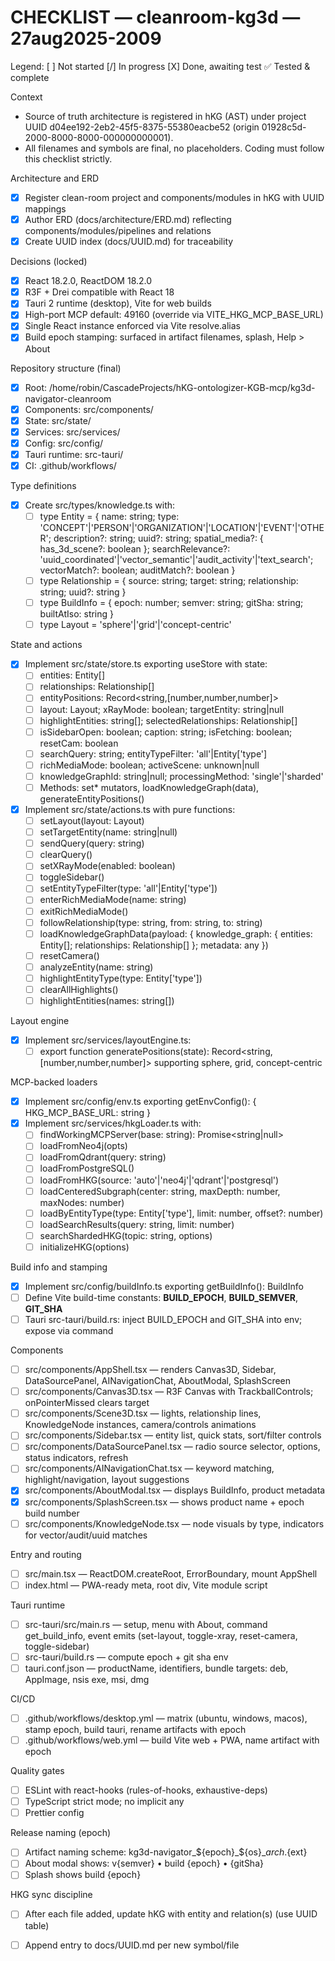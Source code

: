 # CHECKLIST — cleanroom-kg3d — 27aug2025-2009

Legend: [ ] Not started  [/] In progress  [X] Done, awaiting test  ✅ Tested & complete

Context
- Source of truth architecture is registered in hKG (AST) under project UUID d04ee192-2eb2-45f5-8375-55380eacbe52 (origin 01928c5d-2000-8000-8000-000000000001).
- All filenames and symbols are final, no placeholders. Coding must follow this checklist strictly.

Architecture and ERD
- [X] Register clean-room project and components/modules in hKG with UUID mappings
- [X] Author ERD (docs/architecture/ERD.md) reflecting components/modules/pipelines and relations
- [X] Create UUID index (docs/UUID.md) for traceability

Decisions (locked)
- [X] React 18.2.0, ReactDOM 18.2.0
- [X] R3F + Drei compatible with React 18
- [X] Tauri 2 runtime (desktop), Vite for web builds
- [X] High-port MCP default: 49160 (override via VITE_HKG_MCP_BASE_URL)
- [X] Single React instance enforced via Vite resolve.alias
- [X] Build epoch stamping: surfaced in artifact filenames, splash, Help > About

Repository structure (final)
- [X] Root: /home/robin/CascadeProjects/hKG-ontologizer-KGB-mcp/kg3d-navigator-cleanroom
- [X] Components: src/components/
- [X] State: src/state/
- [X] Services: src/services/
- [X] Config: src/config/
- [X] Tauri runtime: src-tauri/
- [X] CI: .github/workflows/

Type definitions
- [X] Create src/types/knowledge.ts with:
  - [ ] type Entity = { name: string; type: 'CONCEPT'|'PERSON'|'ORGANIZATION'|'LOCATION'|'EVENT'|'OTHER'; description?: string; uuid?: string; spatial_media?: { has_3d_scene?: boolean };
        searchRelevance?: 'uuid_coordinated'|'vector_semantic'|'audit_activity'|'text_search'; vectorMatch?: boolean; auditMatch?: boolean }
  - [ ] type Relationship = { source: string; target: string; relationship: string; uuid?: string }
  - [ ] type BuildInfo = { epoch: number; semver: string; gitSha: string; builtAtIso: string }
  - [ ] type Layout = 'sphere'|'grid'|'concept-centric'

State and actions
- [X] Implement src/state/store.ts exporting useStore with state:
  - [ ] entities: Entity[]
  - [ ] relationships: Relationship[]
  - [ ] entityPositions: Record<string,[number,number,number]>
  - [ ] layout: Layout; xRayMode: boolean; targetEntity: string|null
  - [ ] highlightEntities: string[]; selectedRelationships: Relationship[]
  - [ ] isSidebarOpen: boolean; caption: string; isFetching: boolean; resetCam: boolean
  - [ ] searchQuery: string; entityTypeFilter: 'all'|Entity['type']
  - [ ] richMediaMode: boolean; activeScene: unknown|null
  - [ ] knowledgeGraphId: string|null; processingMethod: 'single'|'sharded'
  - [ ] Methods: set* mutators, loadKnowledgeGraph(data), generateEntityPositions()
- [X] Implement src/state/actions.ts with pure functions:
  - [ ] setLayout(layout: Layout)
  - [ ] setTargetEntity(name: string|null)
  - [ ] sendQuery(query: string)
  - [ ] clearQuery()
  - [ ] setXRayMode(enabled: boolean)
  - [ ] toggleSidebar()
  - [ ] setEntityTypeFilter(type: 'all'|Entity['type'])
  - [ ] enterRichMediaMode(name: string)
  - [ ] exitRichMediaMode()
  - [ ] followRelationship(type: string, from: string, to: string)
  - [ ] loadKnowledgeGraphData(payload: { knowledge_graph: { entities: Entity[]; relationships: Relationship[] }; metadata: any })
  - [ ] resetCamera()
  - [ ] analyzeEntity(name: string)
  - [ ] highlightEntityType(type: Entity['type'])
  - [ ] clearAllHighlights()
  - [ ] highlightEntities(names: string[])

Layout engine
- [X] Implement src/services/layoutEngine.ts:
  - [ ] export function generatePositions(state): Record<string,[number,number,number]> supporting sphere, grid, concept-centric

MCP-backed loaders
- [X] Implement src/config/env.ts exporting getEnvConfig(): { HKG_MCP_BASE_URL: string }
- [X] Implement src/services/hkgLoader.ts with:
  - [ ] findWorkingMCPServer(base: string): Promise<string|null>
  - [ ] loadFromNeo4j(opts)
  - [ ] loadFromQdrant(query: string)
  - [ ] loadFromPostgreSQL()
  - [ ] loadFromHKG(source: 'auto'|'neo4j'|'qdrant'|'postgresql')
  - [ ] loadCenteredSubgraph(center: string, maxDepth: number, maxNodes: number)
  - [ ] loadByEntityType(type: Entity['type'], limit: number, offset?: number)
  - [ ] loadSearchResults(query: string, limit: number)
  - [ ] searchShardedHKG(topic: string, options)
  - [ ] initializeHKG(options)

Build info and stamping
- [X] Implement src/config/buildInfo.ts exporting getBuildInfo(): BuildInfo
- [ ] Define Vite build-time constants: __BUILD_EPOCH__, __BUILD_SEMVER__, __GIT_SHA__
- [ ] Tauri src-tauri/build.rs: inject BUILD_EPOCH and GIT_SHA into env; expose via command

Components
- [ ] src/components/AppShell.tsx — renders Canvas3D, Sidebar, DataSourcePanel, AINavigationChat, AboutModal, SplashScreen
- [ ] src/components/Canvas3D.tsx — R3F Canvas with TrackballControls; onPointerMissed clears target
- [ ] src/components/Scene3D.tsx — lights, relationship lines, KnowledgeNode instances, camera/controls animations
- [ ] src/components/Sidebar.tsx — entity list, quick stats, sort/filter controls
- [ ] src/components/DataSourcePanel.tsx — radio source selector, options, status indicators, refresh
- [ ] src/components/AINavigationChat.tsx — keyword matching, highlight/navigation, layout suggestions
- [X] src/components/AboutModal.tsx — displays BuildInfo, product metadata
- [X] src/components/SplashScreen.tsx — shows product name + epoch build number
- [ ] src/components/KnowledgeNode.tsx — node visuals by type, indicators for vector/audit/uuid matches

Entry and routing
- [ ] src/main.tsx — ReactDOM.createRoot, ErrorBoundary, mount AppShell
- [ ] index.html — PWA-ready meta, root div, Vite module script

Tauri runtime
- [ ] src-tauri/src/main.rs — setup, menu with About, command get_build_info, event emits (set-layout, toggle-xray, reset-camera, toggle-sidebar)
- [ ] src-tauri/build.rs — compute epoch + git sha env
- [ ] tauri.conf.json — productName, identifiers, bundle targets: deb, AppImage, nsis exe, msi, dmg

CI/CD
- [ ] .github/workflows/desktop.yml — matrix (ubuntu, windows, macos), stamp epoch, build tauri, rename artifacts with epoch
- [ ] .github/workflows/web.yml — build Vite web + PWA, name artifact with epoch

Quality gates
- [ ] ESLint with react-hooks (rules-of-hooks, exhaustive-deps)
- [ ] TypeScript strict mode; no implicit any
- [ ] Prettier config

Release naming (epoch)
- [ ] Artifact naming scheme: kg3d-navigator_${epoch}_${os}_${arch}.${ext}
- [ ] About modal shows: v{semver} • build {epoch} • {gitSha}
- [ ] Splash shows build {epoch}

HKG sync discipline
- [ ] After each file added, update hKG with entity and relation(s) (use UUID table)
- [ ] Append entry to docs/UUID.md per new symbol/file


